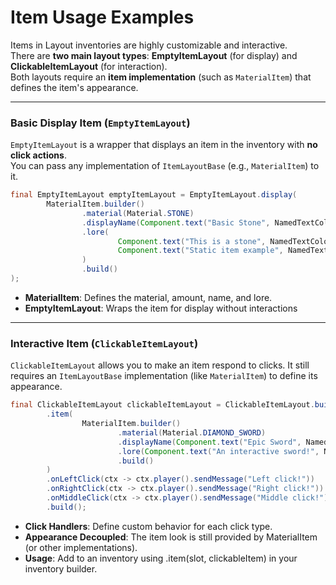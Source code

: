 # Item Usage Examples
Items in Layout inventories are highly customizable and interactive.  
There are **two main layout types**: **EmptyItemLayout** (for display) and **ClickableItemLayout** (for interaction).  
Both layouts require an **item implementation** (such as `MaterialItem`) that defines the item's appearance.

---

### Basic Display Item (`EmptyItemLayout`)

`EmptyItemLayout` is a wrapper that displays an item in the inventory with **no click actions**.  
You can pass any implementation of `ItemLayoutBase` (e.g., `MaterialItem`) to it.

```java
final EmptyItemLayout emptyItemLayout = EmptyItemLayout.display(
        MaterialItem.builder()
                .material(Material.STONE)
                .displayName(Component.text("Basic Stone", NamedTextColor.GRAY))
                .lore(
                        Component.text("This is a stone", NamedTextColor.DARK_GRAY),
                        Component.text("Static item example", NamedTextColor.GRAY)
                )
                .build()
);
```

- **MaterialItem**: Defines the material, amount, name, and lore.
- **EmptyItemLayout**: Wraps the item for display without interactions

---
### Interactive Item (`ClickableItemLayout`)
`ClickableItemLayout` allows you to make an item respond to clicks.
It still requires an `ItemLayoutBase` implementation (like `MaterialItem`) to define its appearance.

````java
final ClickableItemLayout clickableItemLayout = ClickableItemLayout.builder()
        .item(
                MaterialItem.builder()
                        .material(Material.DIAMOND_SWORD)
                        .displayName(Component.text("Epic Sword", NamedTextColor.AQUA))
                        .lore(Component.text("An interactive sword!", NamedTextColor.GRAY))
                        .build()
        )
        .onLeftClick(ctx -> ctx.player().sendMessage("Left click!"))
        .onRightClick(ctx -> ctx.player().sendMessage("Right click!"))
        .onMiddleClick(ctx -> ctx.player().sendMessage("Middle click!"))
        .build();
````
- **Click Handlers**: Define custom behavior for each click type.
- **Appearance Decoupled**: The item look is still provided by MaterialItem (or other implementations).
- **Usage**: Add to an inventory using .item(slot, clickableItem) in your inventory builder.